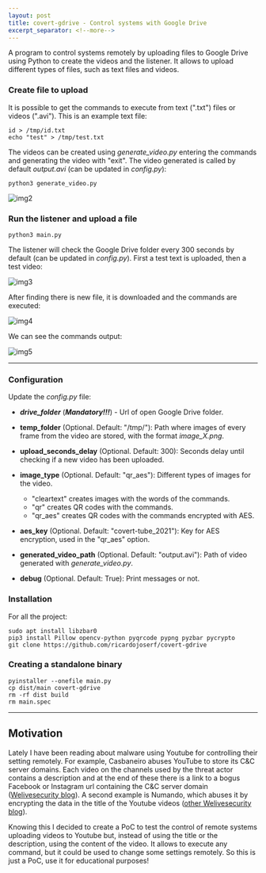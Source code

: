 ```yaml
---
layout: post
title: covert-gdrive - Control systems with Google Drive
excerpt_separator: <!--more-->
---
```


A program to control systems remotely by uploading files to Google Drive using Python to create the videos and the listener. It allows to upload different types of files, such as text files and videos. 

<!--more-->

### Create file to upload

It is possible to get the commands to execute from text (".txt") files or videos (".avi"). This is an example text file:

```
id > /tmp/id.txt
echo "test" > /tmp/test.txt
```

The videos can be created using *generate_video.py* entering the commands and generating the video with "exit". The video generated is called by default *output.avi* (can be updated in *config.py*): 

```
python3 generate_video.py
```

![img2](https://raw.githubusercontent.com/ricardojoserf/ricardojoserf.github.io/master/images/covert-gdrive/image2.jpg)


### Run the listener and upload a file

```
python3 main.py
```

The listener will check the Google Drive folder every 300 seconds by default (can be updated in *config.py*). First a test text is uploaded, then a test video:

![img3](https://raw.githubusercontent.com/ricardojoserf/ricardojoserf.github.io/master/images/covert-gdrive/image3.jpg)

After finding there is new file, it is downloaded and the commands are executed:

![img4](https://raw.githubusercontent.com/ricardojoserf/ricardojoserf.github.io/master/images/covert-gdrive/image4.jpg)

We can see the commands output:

![img5](https://raw.githubusercontent.com/ricardojoserf/ricardojoserf.github.io/master/images/covert-gdrive/image5.jpg)

--------------------------------------------------------------------------------------

### Configuration

Update the *config.py* file:

- ***drive_folder*** (***Mandatory!!!***) - Url of open Google Drive folder.

- **temp_folder** (Optional. Default: "/tmp/"): Path where images of every frame from the video are stored, with the format *image_*X*.png*.

- **upload_seconds_delay** (Optional. Default: 300): Seconds delay until checking if a new video has been uploaded.

- **image_type** (Optional. Default: "qr_aes"): Different types of images for the video. 
	- "cleartext" creates images with the words of the commands.
	- "qr" creates QR codes with the commands.
	- "qr_aes" creates QR codes with the commands encrypted with AES.

- **aes_key** (Optional. Default: "covert-tube_2021"): Key for AES encryption, used in the "qr_aes" option.

- **generated_video_path** (Optional. Default: "output.avi"): Path of video generated with *generate_video.py*.

- **debug** (Optional. Default: True): Print messages or not.


### Installation

For all the project:

```
sudo apt install libzbar0
pip3 install Pillow opencv-python pyqrcode pypng pyzbar pycrypto
git clone https://github.com/ricardojoserf/covert-gdrive
```

### Creating a standalone binary

```
pyinstaller --onefile main.py
cp dist/main covert-gdrive
rm -rf dist build
rm main.spec
```

--------------------------------------------------------------------------------------

## Motivation

Lately I have been reading about malware using Youtube for controlling their setting remotely. For example, Casbaneiro abuses YouTube to store its C&C server domains. Each video on the channels used by the threat actor contains a description and at the end of these there is a link to a bogus Facebook or Instagram url containing the C&C server domain ([Welivesecurity blog](https://www.welivesecurity.com/2019/10/03/casbaneiro-trojan-dangerous-cooking/)). A second example is Numando, which abuses it by encrypting the data in the title of the Youtube videos ([other Welivesecurity blog](https://www.welivesecurity.com/2021/09/17/numando-latam-banking-trojan/)). 

Knowing this I decided to create a PoC to test the control of remote systems uploading videos to Youtube but, instead of using the title or the description, using the content of the video. It allows to execute any command, but it could be used to change some settings remotely. So this is just a PoC, use it for educational purposes!
